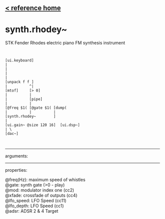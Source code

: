 [< reference home](ceammc_lib.html)
---

# synth.rhodey~


STK Fender Rhodes electric piano FM synthesis instrument

```


[ui.keyboard]
|
|
|
|
[unpack f f ]
|          ^|
[mtof]     [> 0]
|          |
|          [pipe]
|          |
[@freq $1( [@gate $1( [dump(
|          |          |
[synth.rhodey~        ]
|
[ui.gain~ @size 120 16]  [ui.dsp~]
| \
[dac~]

            
```

---
arguments:


---
properties:

@freq(Hz): maximum speed of whistles<br>
@gate: synth gate
            (&gt;0 - play)<br>
@mod: modulator index one
            (cc2)<br>
@xfade: crossfade of outputs
            (cc4)<br>
@lfo_speed: LFO Speed
            (cc11)<br>
@lfo_depth: LFO Speed
            (cc1)<br>
@adsr: ADSR 2 &amp; 4
            Target<br>

